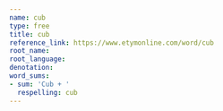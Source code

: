 ```yaml
---
name: cub
type: free
title: cub
reference_link: https://www.etymonline.com/word/cub
root_name: 
root_language: 
denotation: 
word_sums:
- sum: 'Cub + '
  respelling: cub
---
```

